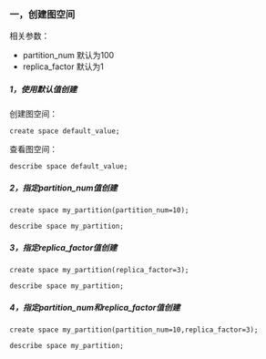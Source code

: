 
### 一，创建图空间
相关参数：
- partition_num  默认为100
- replica_factor 默认为1

##### 1，使用默认值创建
创建图空间：
```
create space default_value;
```
查看图空间：
```
describe space default_value;
```

##### 2，指定partition_num值创建
```
create space my_partition(partition_num=10);
```
```
describe space my_partition;
```

##### 3，指定replica_factor值创建
```
create space my_partition(replica_factor=3);
```
```
describe space my_partition;
```

##### 4，指定partition_num和replica_factor值创建
```
create space my_partition(partition_num=10,replica_factor=3);
```
```
describe space my_partition;
```